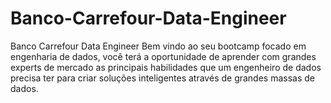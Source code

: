 # Banco-Carrefour-Data-Engineer
Banco Carrefour Data Engineer Bem vindo ao seu bootcamp focado em engenharia de dados, você terá a oportunidade de aprender com grandes experts de mercado as principais habilidades que um engenheiro de dados precisa ter para criar soluções inteligentes através de grandes massas de dados.
